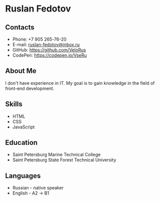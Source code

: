 # Ruslan Fedotov

## Contacts
* Phone: +7 905 265-76-20
* E-mail: ruslan-fedotov@inbox.ru
* GitHub: https://github.com/VeloRus
* CodePen: https://codepen.io/VseRu

## About Me
I don't have experience in IT. My goal is to gain knowledge in the field of front-end development.

## Skills
* HTML
* CSS
* JavaScript

## Education
* Saint Petersburg Marine Technical College
* Saint Petersburg State Forest Technical University

## Languages
* Russian - native speaker
* English - А2 -> B1